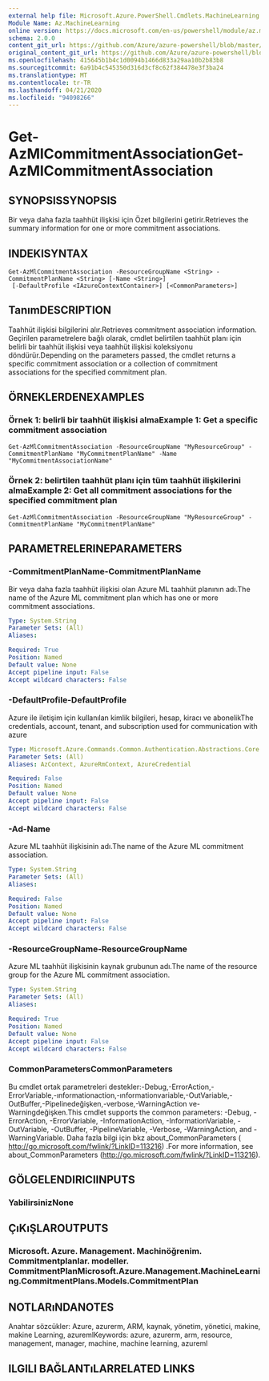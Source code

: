 ```yaml
---
external help file: Microsoft.Azure.PowerShell.Cmdlets.MachineLearning.dll-Help.xml
Module Name: Az.MachineLearning
online version: https://docs.microsoft.com/en-us/powershell/module/az.machinelearning/get-azmlcommitmentassociation
schema: 2.0.0
content_git_url: https://github.com/Azure/azure-powershell/blob/master/src/MachineLearning/MachineLearning/help/Get-AzMlCommitmentAssociation.md
original_content_git_url: https://github.com/Azure/azure-powershell/blob/master/src/MachineLearning/MachineLearning/help/Get-AzMlCommitmentAssociation.md
ms.openlocfilehash: 415645b1b4c1d0094b1466d833a29aa10b2b83b8
ms.sourcegitcommit: 6a91b4c545350d316d3cf8c62f384478e3f3ba24
ms.translationtype: MT
ms.contentlocale: tr-TR
ms.lasthandoff: 04/21/2020
ms.locfileid: "94098266"
---
```

# <span data-ttu-id="c69f8-101">Get-AzMlCommitmentAssociation</span><span class="sxs-lookup"><span data-stu-id="c69f8-101">Get-AzMlCommitmentAssociation</span></span>

## <span data-ttu-id="c69f8-102">SYNOPSIS</span><span class="sxs-lookup"><span data-stu-id="c69f8-102">SYNOPSIS</span></span>
<span data-ttu-id="c69f8-103">Bir veya daha fazla taahhüt ilişkisi için Özet bilgilerini getirir.</span><span class="sxs-lookup"><span data-stu-id="c69f8-103">Retrieves the summary information for one or more commitment associations.</span></span>

## <span data-ttu-id="c69f8-104">INDEKI</span><span class="sxs-lookup"><span data-stu-id="c69f8-104">SYNTAX</span></span>

```
Get-AzMlCommitmentAssociation -ResourceGroupName <String> -CommitmentPlanName <String> [-Name <String>]
 [-DefaultProfile <IAzureContextContainer>] [<CommonParameters>]
```

## <span data-ttu-id="c69f8-105">Tanım</span><span class="sxs-lookup"><span data-stu-id="c69f8-105">DESCRIPTION</span></span>
<span data-ttu-id="c69f8-106">Taahhüt ilişkisi bilgilerini alır.</span><span class="sxs-lookup"><span data-stu-id="c69f8-106">Retrieves commitment association information.</span></span>
<span data-ttu-id="c69f8-107">Geçirilen parametrelere bağlı olarak, cmdlet belirtilen taahhüt planı için belirli bir taahhüt ilişkisi veya taahhüt ilişkisi koleksiyonu döndürür.</span><span class="sxs-lookup"><span data-stu-id="c69f8-107">Depending on the parameters passed, the cmdlet returns a specific commitment association or a collection of commitment associations for the specified commitment plan.</span></span>

## <span data-ttu-id="c69f8-108">ÖRNEKLERDEN</span><span class="sxs-lookup"><span data-stu-id="c69f8-108">EXAMPLES</span></span>

### <span data-ttu-id="c69f8-109">Örnek 1: belirli bir taahhüt ilişkisi alma</span><span class="sxs-lookup"><span data-stu-id="c69f8-109">Example 1: Get a specific commitment association</span></span>
```
Get-AzMlCommitmentAssociation -ResourceGroupName "MyResourceGroup" -CommitmentPlanName "MyCommitmentPlanName" -Name "MyCommitmentAssociationName"
```

### <span data-ttu-id="c69f8-110">Örnek 2: belirtilen taahhüt planı için tüm taahhüt ilişkilerini alma</span><span class="sxs-lookup"><span data-stu-id="c69f8-110">Example 2: Get all commitment associations for the specified commitment plan</span></span>
```
Get-AzMlCommitmentAssociation -ResourceGroupName "MyResourceGroup" -CommitmentPlanName "MyCommitmentPlanName"
```

## <span data-ttu-id="c69f8-111">PARAMETRELERINE</span><span class="sxs-lookup"><span data-stu-id="c69f8-111">PARAMETERS</span></span>

### <span data-ttu-id="c69f8-112">-CommitmentPlanName</span><span class="sxs-lookup"><span data-stu-id="c69f8-112">-CommitmentPlanName</span></span>
<span data-ttu-id="c69f8-113">Bir veya daha fazla taahhüt ilişkisi olan Azure ML taahhüt planının adı.</span><span class="sxs-lookup"><span data-stu-id="c69f8-113">The name of the Azure ML commitment plan which has one or more commitment associations.</span></span>

```yaml
Type: System.String
Parameter Sets: (All)
Aliases:

Required: True
Position: Named
Default value: None
Accept pipeline input: False
Accept wildcard characters: False
```

### <span data-ttu-id="c69f8-114">-DefaultProfile</span><span class="sxs-lookup"><span data-stu-id="c69f8-114">-DefaultProfile</span></span>
<span data-ttu-id="c69f8-115">Azure ile iletişim için kullanılan kimlik bilgileri, hesap, kiracı ve abonelik</span><span class="sxs-lookup"><span data-stu-id="c69f8-115">The credentials, account, tenant, and subscription used for communication with azure</span></span>

```yaml
Type: Microsoft.Azure.Commands.Common.Authentication.Abstractions.Core.IAzureContextContainer
Parameter Sets: (All)
Aliases: AzContext, AzureRmContext, AzureCredential

Required: False
Position: Named
Default value: None
Accept pipeline input: False
Accept wildcard characters: False
```

### <span data-ttu-id="c69f8-116">-Ad</span><span class="sxs-lookup"><span data-stu-id="c69f8-116">-Name</span></span>
<span data-ttu-id="c69f8-117">Azure ML taahhüt ilişkisinin adı.</span><span class="sxs-lookup"><span data-stu-id="c69f8-117">The name of the Azure ML commitment association.</span></span>

```yaml
Type: System.String
Parameter Sets: (All)
Aliases:

Required: False
Position: Named
Default value: None
Accept pipeline input: False
Accept wildcard characters: False
```

### <span data-ttu-id="c69f8-118">-ResourceGroupName</span><span class="sxs-lookup"><span data-stu-id="c69f8-118">-ResourceGroupName</span></span>
<span data-ttu-id="c69f8-119">Azure ML taahhüt ilişkisinin kaynak grubunun adı.</span><span class="sxs-lookup"><span data-stu-id="c69f8-119">The name of the resource group for the Azure ML commitment association.</span></span>

```yaml
Type: System.String
Parameter Sets: (All)
Aliases:

Required: True
Position: Named
Default value: None
Accept pipeline input: False
Accept wildcard characters: False
```

### <span data-ttu-id="c69f8-120">CommonParameters</span><span class="sxs-lookup"><span data-stu-id="c69f8-120">CommonParameters</span></span>
<span data-ttu-id="c69f8-121">Bu cmdlet ortak parametreleri destekler:-Debug,-ErrorAction,-ErrorVariable,-ınformationaction,-ınformationvariable,-OutVariable,-OutBuffer,-Pipelinedeğişken,-verbose,-WarningAction ve-Warningdeğişken.</span><span class="sxs-lookup"><span data-stu-id="c69f8-121">This cmdlet supports the common parameters: -Debug, -ErrorAction, -ErrorVariable, -InformationAction, -InformationVariable, -OutVariable, -OutBuffer, -PipelineVariable, -Verbose, -WarningAction, and -WarningVariable.</span></span> <span data-ttu-id="c69f8-122">Daha fazla bilgi için bkz about_CommonParameters ( http://go.microsoft.com/fwlink/?LinkID=113216) .</span><span class="sxs-lookup"><span data-stu-id="c69f8-122">For more information, see about_CommonParameters (http://go.microsoft.com/fwlink/?LinkID=113216).</span></span>

## <span data-ttu-id="c69f8-123">GÖLGELENDIRICI</span><span class="sxs-lookup"><span data-stu-id="c69f8-123">INPUTS</span></span>

### <span data-ttu-id="c69f8-124">Yabilirsiniz</span><span class="sxs-lookup"><span data-stu-id="c69f8-124">None</span></span>

## <span data-ttu-id="c69f8-125">ÇıKıŞLAR</span><span class="sxs-lookup"><span data-stu-id="c69f8-125">OUTPUTS</span></span>

### <span data-ttu-id="c69f8-126">Microsoft. Azure. Management. Machinöğrenim. Commitmentplanlar. modeller. CommitmentPlan</span><span class="sxs-lookup"><span data-stu-id="c69f8-126">Microsoft.Azure.Management.MachineLearning.CommitmentPlans.Models.CommitmentPlan</span></span>

## <span data-ttu-id="c69f8-127">NOTLARıNDA</span><span class="sxs-lookup"><span data-stu-id="c69f8-127">NOTES</span></span>
<span data-ttu-id="c69f8-128">Anahtar sözcükler: Azure, azurerm, ARM, kaynak, yönetim, yönetici, makine, makine Learning, azureml</span><span class="sxs-lookup"><span data-stu-id="c69f8-128">Keywords: azure, azurerm, arm, resource, management, manager, machine, machine learning, azureml</span></span>

## <span data-ttu-id="c69f8-129">ILGILI BAĞLANTıLAR</span><span class="sxs-lookup"><span data-stu-id="c69f8-129">RELATED LINKS</span></span>

